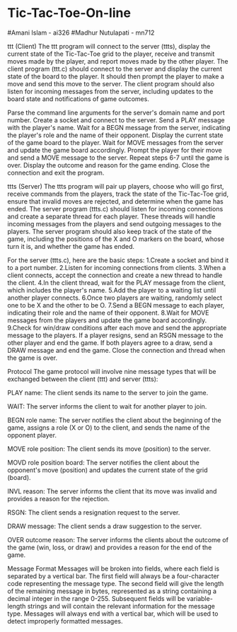 # Tic-Tac-Toe-On-line
#Amani Islam - ai326
#Madhur Nutulapati - mn712



ttt (Client)
The ttt program will connect to the server (ttts), display the current state of the Tic-Tac-Toe grid to the player, receive and transmit moves made by the player, and report moves made by the other player.
The client program (ttt.c) should connect to the server and display the current state of the board to the player. It should then prompt the player to make a move and send this move to the server. The client program should also listen for incoming messages from the server, including updates to the board state and notifications of game outcomes.


Parse the command line arguments for the server's domain name and port number.
Create a socket and connect to the server.
Send a PLAY message with the player's name.
Wait for a BEGN message from the server, indicating the player's role and the name of their opponent.
Display the current state of the game board to the player.
Wait for MOVE messages from the server and update the game board accordingly.
Prompt the player for their move and send a MOVE message to the server.
Repeat steps 6-7 until the game is over.
Display the outcome and reason for the game ending.
Close the connection and exit the program.



ttts (Server)
The ttts program will pair up players, choose who will go first, receive commands from the players, track the state of the Tic-Tac-Toe grid, ensure that invalid moves are rejected, and determine when the game has ended.
The server program (ttts.c) should listen for incoming connections and create a separate thread for each player. These threads will handle incoming messages from the players and send outgoing messages to the players. The server program should also keep track of the state of the game, including the positions of the X and O markers on the board, whose turn it is, and whether the game has ended.



For the server (ttts.c), here are the basic steps:
1.Create a socket and bind it to a port number.
2.Listen for incoming connections from clients.
3.When a client connects, accept the connection and create a new thread to handle the client.
4.In the client thread, wait for the PLAY message from the client, which includes the player's name.
5.Add the player to a waiting list until another player connects.
6.Once two players are waiting, randomly select one to be X and the other to be O.
7.Send a BEGN message to each player, indicating their role and the name of their opponent.
8.Wait for MOVE messages from the players and update the game board accordingly.
9.Check for win/draw conditions after each move and send the appropriate message to the players.
If a player resigns, send an RSGN message to the other player and end the game.
If both players agree to a draw, send a DRAW message and end the game.
Close the connection and thread when the game is over.









Protocol
The game protocol will involve nine message types that will be exchanged between the client (ttt) and server (ttts):

PLAY name: The client sends its name to the server to join the game.

WAIT: The server informs the client to wait for another player to join.

BEGN role name: The server notifies the client about the beginning of the game, assigns a role (X or O) to the client, and sends the name of the opponent player.

MOVE role position: The client sends its move (position) to the server.

MOVD role position board: The server notifies the client about the opponent's move (position) and updates the current state of the grid (board).

INVL reason: The server informs the client that its move was invalid and provides a reason for the rejection.

RSGN: The client sends a resignation request to the server.

DRAW message: The client sends a draw suggestion to the server.

OVER outcome reason: The server informs the clients about the outcome of the game (win, loss, or draw) and provides a reason for the end of the game.

Message Format
Messages will be broken into fields, where each field is separated by a vertical bar. The first field will always be a four-character code representing the message type. The second field will give the length of the remaining message in bytes, represented as a string containing a decimal integer in the range 0-255. Subsequent fields will be variable-length strings and will contain the relevant information for the message type. Messages will always end with a vertical bar, which will be used to detect improperly formatted messages.